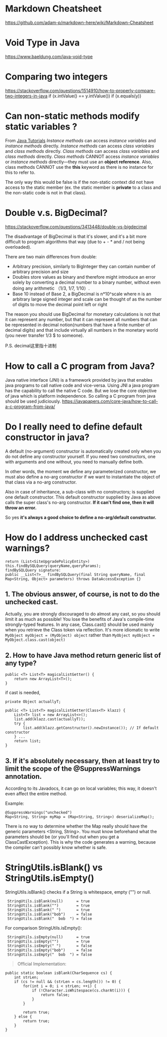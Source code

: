 # Markdown Cheatsheet
https://github.com/adam-p/markdown-here/wiki/Markdown-Cheatsheet

# Void Type in Java
https://www.baeldung.com/java-void-type

# Comparing two integers
https://stackoverflow.com/questions/1514910/how-to-properly-compare-two-integers-in-java
if (x.intValue() == y.intValue())
if (x.equals(y))

# Can non-static methods modify static variables ?
From [Java Tutorials](https://docs.oracle.com/javase/tutorial/java/javaOO/classvars.html)
*Instance methods* can access *instance variables* and *instance methods* directly.
*Instance methods* can access *class variables* and *class methods* directly.
*Class methods* can access *class variables* and *class methods* directly.
*Class methods* CANNOT access *instance variables* or *instance methods* directly—they must use an __object reference__. 
Also, class methods CANNOT use the __this__ keyword as there is no instance for this to refer to.

The only way this would be false is if the non-static context did not have access to the static member (ex. the static member is **private** to a class and the non-static code is not in that class).

# Double v.s. BigDecimal?
https://stackoverflow.com/questions/3413448/double-vs-bigdecimal

The disadvantage of BigDecimal is that it's slower, and it's a bit more difficult to program algorithms that way (due to + - * and / not being overloaded).

There are two main differences from double:
- Arbitrary precision, similarly to BigInteger they can contain number of arbitrary precision and size
- Doubles store values as binary and therefore might introduce an error solely by converting a decimal number to a binary number, without even doing any arithmetic （1/3, 1/7, 1/10）.
- Base 10 instead of Base 2, a BigDecimal is n*10^scale where n is an arbitrary large signed integer and scale can be thought of as the number of digits to move the decimal point left or right

The reason you should use BigDecimal for monetary calculations is not that it can represent any number, but that it can represent all numbers that can be represented in decimal notion(numbers that have a finite number of decimal digits) and that include virtually all numbers in the monetary world (you never transfer 1/3 $ to someone).

P.S. decimal这里指十进制

# How to call a C program from Java?
Java native interface (JNI) is a framework provided by java that enables java programs to call native code and vice-versa.
Using JNI a java program has the capability to call the native C code. But we lose the core objective of java which is platform independence. So calling a C program from java should be used judiciously.
https://javapapers.com/core-java/how-to-call-a-c-program-from-java/


# Do I really need to define default constructor in java?
A default (no-argument) constructor is automatically created only when you do not define any constructor yourself.
If you need two constructors, one with arguments and one without, you need to manually define both.

In other words, the moment we define any parameterized constructor, we must also define a no-arg constructor if we want to instantiate the object of that class via a no-arg constructor.

Also in case of inheritance, a sub-class with no constructors; is supplied one default constructor. This default constructor supplied by Java as above calls the super class's no-arg constructor. __If it can't find one, then it will throw an error.__

So yes __it's always a good choice to define a no-arg/default constructor.__

# How do I address unchecked cast warnings?
```
return (List<SiteUpgradePolicyEntity>) this.findBySQLQuery(queryName,queryParams);
findBySQLQuery signature:
public __List<?>__ findBySQLQuery(final String queryName, final Map<String, Object> parameters) throws DataAccessException {}
```
## 1. The obvious answer, of course, is not to do the unchecked cast. 
Actually, you are strongly discouraged to do almost any cast, so you should limit it as much as possible! You lose the benefits of Java's compile-time strongly-typed features.
In any case, Class.cast() should be used mainly when you retrieve the Class token via reflection. It's more idiomatic to write
```MyObject myObject = (MyObject) object```
rather than
```MyObject myObject = MyObject.class.cast(object)```

## 2. How to have Java method return generic list of any type?
```
public <T> List<T> magicalListGetter() {
    return new ArrayList<T>();
}
```
if cast is needed,
```
private Object actuallyT;

public <T> List<T> magicalListGetter(Class<T> klazz) {
    List<T> list = new ArrayList<>();
    list.add(klazz.cast(actuallyT));
    try {
        list.add(klazz.getConstructor().newInstance()); // If default constructor
    } ...
    return list;
}
```

## 3. If it's absolutely necessary, then at least try to __limit the scope__ of the @SuppressWarnings annotation. 
According to its Javadocs, it can go on local variables; this way, it doesn't even affect the entire method.

Example:
```
@SuppressWarnings("unchecked")
Map<String, String> myMap = (Map<String, String>) deserializeMap();
```
There is no way to determine whether the Map really should have the generic parameters <String, String>. You must know beforehand what the parameters should be (or you'll find out when you get a ClassCastException). This is why the code generates a warning, because the compiler can't possibly know whether is safe.

# StringUtils.isBlank() vs StringUtils.isEmpty()
StringUtils.isBlank() checks if a String is whitespace, empty ("") or null.
```
 StringUtils.isBlank(null)      = true
 StringUtils.isBlank("")        = true  
 StringUtils.isBlank(" ")       = true  
 StringUtils.isBlank("bob")     = false  
 StringUtils.isBlank("  bob  ") = false
```
For comparison StringUtils.isEmpty(): 
```
 StringUtils.isEmpty(null)      = true
 StringUtils.isEmpty("")        = true  
 StringUtils.isEmpty(" ")       = false  
 StringUtils.isEmpty("bob")     = false  
 StringUtils.isEmpty("  bob  ") = false
```

> Official Implementation:
```
public static boolean isBlank(CharSequence cs) {
    int strLen;
    if (cs != null && (strLen = cs.length()) != 0) {
        for(int i = 0; i < strLen; ++i) {
            if (!Character.isWhitespace(cs.charAt(i))) {
                return false;
            }
        }

        return true;
    } else {
        return true;
    }
}
```

